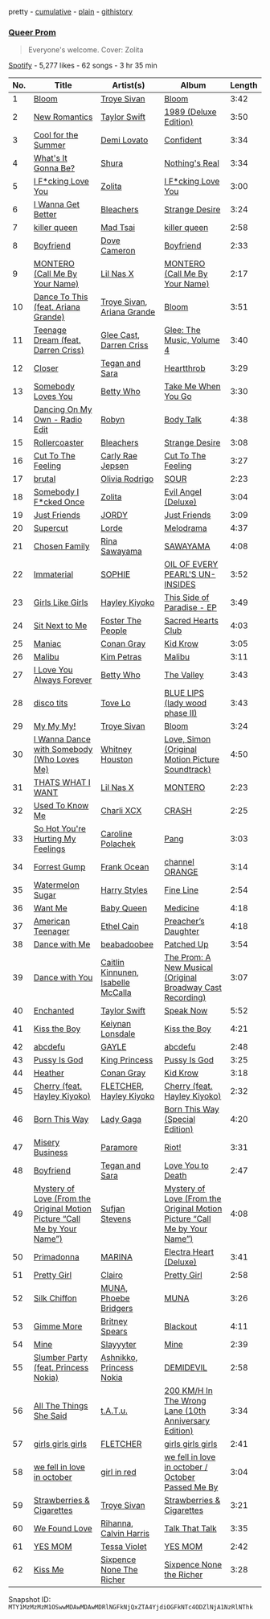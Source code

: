 pretty - [cumulative](/playlists/cumulative/37i9dQZF1DX0g1UNPczC9q.md) - [plain](/playlists/plain/37i9dQZF1DX0g1UNPczC9q) - [githistory](https://github.githistory.xyz/mackorone/spotify-playlist-archive/blob/main/playlists/plain/37i9dQZF1DX0g1UNPczC9q)

### [Queer Prom](https://open.spotify.com/playlist/37i9dQZF1DX0g1UNPczC9q)

> Everyone's welcome\. Cover: Zolita

[Spotify](https://open.spotify.com/user/spotify) - 5,277 likes - 62 songs - 3 hr 35 min

| No. | Title | Artist(s) | Album | Length |
|---|---|---|---|---|
| 1 | [Bloom](https://open.spotify.com/track/0oTyoTKEKMdF3rXcOLyEfN) | [Troye Sivan](https://open.spotify.com/artist/3WGpXCj9YhhfX11TToZcXP) | [Bloom](https://open.spotify.com/album/3MYJYd73u0SatCnRVvRJ3M) | 3:42 |
| 2 | [New Romantics](https://open.spotify.com/track/6rZVy6FIG7lSJQMFXHo12z) | [Taylor Swift](https://open.spotify.com/artist/06HL4z0CvFAxyc27GXpf02) | [1989 \(Deluxe Edition\)](https://open.spotify.com/album/34OkZVpuzBa9y40DCy0LPR) | 3:50 |
| 3 | [Cool for the Summer](https://open.spotify.com/track/3uwnnTQcHM1rDqSfA4gQNz) | [Demi Lovato](https://open.spotify.com/artist/6S2OmqARrzebs0tKUEyXyp) | [Confident](https://open.spotify.com/album/56yYgfX6M5FlpETfyZSHkn) | 3:34 |
| 4 | [What's It Gonna Be?](https://open.spotify.com/track/1Jb8fejyUddXtl2JKAEFmQ) | [Shura](https://open.spotify.com/artist/1qpR5mURxk3d8f6mww6uKT) | [Nothing's Real](https://open.spotify.com/album/2igeHhP9UZ7ko10H1K0DbP) | 3:34 |
| 5 | [I F\*cking Love You](https://open.spotify.com/track/7duGuHM4EiL8unwYQ4aDk5) | [Zolita](https://open.spotify.com/artist/7nnTzZ5tZrPx14iDnmjksU) | [I F\*cking Love You](https://open.spotify.com/album/0PJoyjLXZFuYNY4m1TCbQw) | 3:00 |
| 6 | [I Wanna Get Better](https://open.spotify.com/track/1BwhFXqoIsePt21WyWIttb) | [Bleachers](https://open.spotify.com/artist/2eam0iDomRHGBypaDQLwWI) | [Strange Desire](https://open.spotify.com/album/0cnNCK2xpudXjB8pzsrYy9) | 3:24 |
| 7 | [killer queen](https://open.spotify.com/track/0qo1JukfClmpHnUOJxpFXi) | [Mad Tsai](https://open.spotify.com/artist/5C2iFRY2UldL2hv9THw4aB) | [killer queen](https://open.spotify.com/album/09h4w3F8jXAQnbYmGYktRR) | 2:58 |
| 8 | [Boyfriend](https://open.spotify.com/track/59CfNbkERJ3NoTXDvoURjj) | [Dove Cameron](https://open.spotify.com/artist/2W8yFh0Ga6Yf3jiayVxwkE) | [Boyfriend](https://open.spotify.com/album/4jUfPmvZGiRRJwULbfk1dc) | 2:33 |
| 9 | [MONTERO \(Call Me By Your Name\)](https://open.spotify.com/track/32L05FkUrYfVlc0IwJ45ld) | [Lil Nas X](https://open.spotify.com/artist/7jVv8c5Fj3E9VhNjxT4snq) | [MONTERO \(Call Me By Your Name\)](https://open.spotify.com/album/03t71EZD4QdMD6PI1QdZC2) | 2:17 |
| 10 | [Dance To This \(feat\. Ariana Grande\)](https://open.spotify.com/track/2NjO87HyT80fsgejd3PLYW) | [Troye Sivan](https://open.spotify.com/artist/3WGpXCj9YhhfX11TToZcXP), [Ariana Grande](https://open.spotify.com/artist/66CXWjxzNUsdJxJ2JdwvnR) | [Bloom](https://open.spotify.com/album/3MYJYd73u0SatCnRVvRJ3M) | 3:51 |
| 11 | [Teenage Dream \(feat\. Darren Criss\)](https://open.spotify.com/track/0nzvwCXs0X3SGPhyGdb7Cp) | [Glee Cast](https://open.spotify.com/artist/0SCbttzoZTnLFebDYmAWCm), [Darren Criss](https://open.spotify.com/artist/3nQ59hkeciYoR6RreQL4Rv) | [Glee: The Music, Volume 4](https://open.spotify.com/album/6al4VUZHO90Zmw0fm4vVeI) | 3:40 |
| 12 | [Closer](https://open.spotify.com/track/4dTVgHZFPlaq9nPbLVVLSG) | [Tegan and Sara](https://open.spotify.com/artist/5e1BZulIiYWPRm8yogwUYH) | [Heartthrob](https://open.spotify.com/album/5IUJ6v408Z7pECC3BXUJxX) | 3:29 |
| 13 | [Somebody Loves You](https://open.spotify.com/track/3a9dxgyM2rbFUvmN35qTTj) | [Betty Who](https://open.spotify.com/artist/0t3QQl52F463sxGXb1ckhB) | [Take Me When You Go](https://open.spotify.com/album/3c2TzUftOakyVsesUMgAOB) | 3:30 |
| 14 | [Dancing On My Own \- Radio Edit](https://open.spotify.com/track/7g13jf3zqlP5S68Voo5v9m) | [Robyn](https://open.spotify.com/artist/6UE7nl9mha6s8z0wFQFIZ2) | [Body Talk](https://open.spotify.com/album/0Rzg7fqyWE39G6wKipxrns) | 4:38 |
| 15 | [Rollercoaster](https://open.spotify.com/track/5L95vS64rG1YMIFm1hLjyZ) | [Bleachers](https://open.spotify.com/artist/2eam0iDomRHGBypaDQLwWI) | [Strange Desire](https://open.spotify.com/album/0cnNCK2xpudXjB8pzsrYy9) | 3:08 |
| 16 | [Cut To The Feeling](https://open.spotify.com/track/6EJiVf7U0p1BBfs0qqeb1f) | [Carly Rae Jepsen](https://open.spotify.com/artist/6sFIWsNpZYqfjUpaCgueju) | [Cut To The Feeling](https://open.spotify.com/album/6S9qcfPMsqtYQXVyeC7Hip) | 3:27 |
| 17 | [brutal](https://open.spotify.com/track/6SRsiMl7w1USE4mFqrOhHC) | [Olivia Rodrigo](https://open.spotify.com/artist/1McMsnEElThX1knmY4oliG) | [SOUR](https://open.spotify.com/album/6s84u2TUpR3wdUv4NgKA2j) | 2:23 |
| 18 | [Somebody I F\*cked Once](https://open.spotify.com/track/73uoSkdELRTmovsYkbmHlB) | [Zolita](https://open.spotify.com/artist/7nnTzZ5tZrPx14iDnmjksU) | [Evil Angel \(Deluxe\)](https://open.spotify.com/album/0n2eTEITSu0EwdkpjtNFBr) | 3:04 |
| 19 | [Just Friends](https://open.spotify.com/track/69rSEDWuvLS6yyNcESulCc) | [JORDY](https://open.spotify.com/artist/0p9SPN0Vhv6aDRZCz4W13E) | [Just Friends](https://open.spotify.com/album/2Xm5SdFSZnbu5JLbQTEAWS) | 3:09 |
| 20 | [Supercut](https://open.spotify.com/track/6K8VQ84MqhsoakN5MjrnVR) | [Lorde](https://open.spotify.com/artist/163tK9Wjr9P9DmM0AVK7lm) | [Melodrama](https://open.spotify.com/album/2B87zXm9bOWvAJdkJBTpzF) | 4:37 |
| 21 | [Chosen Family](https://open.spotify.com/track/6GHoddehRDGxilfWRzksix) | [Rina Sawayama](https://open.spotify.com/artist/2KEqzdPS7M5YwGmiuPTdr5) | [SAWAYAMA](https://open.spotify.com/album/3stadz88XVpHcXnVYMHc4J) | 4:08 |
| 22 | [Immaterial](https://open.spotify.com/track/6GoLARmR2OZl2EldehFrsA) | [SOPHIE](https://open.spotify.com/artist/5a2w2tgpLwv26BYJf2qYwu) | [OIL OF EVERY PEARL'S UN\-INSIDES](https://open.spotify.com/album/4z3YbEkKWwiIMSJTWUQbTH) | 3:52 |
| 23 | [Girls Like Girls](https://open.spotify.com/track/3dNjUFt6EFU4Gq6Q5vfJqf) | [Hayley Kiyoko](https://open.spotify.com/artist/3LjhVl7GzYsza1biQjTpaN) | [This Side of Paradise \- EP](https://open.spotify.com/album/1DBeQGiRdap7iuvuxSx3bD) | 3:49 |
| 24 | [Sit Next to Me](https://open.spotify.com/track/4BdGO1CaObRD4La9l5Zanz) | [Foster The People](https://open.spotify.com/artist/7gP3bB2nilZXLfPHJhMdvc) | [Sacred Hearts Club](https://open.spotify.com/album/5lFvZh6pCTJzr9UStebyCF) | 4:03 |
| 25 | [Maniac](https://open.spotify.com/track/6KfoDhO4XUWSbnyKjNp9c4) | [Conan Gray](https://open.spotify.com/artist/4Uc8Dsxct0oMqx0P6i60ea) | [Kid Krow](https://open.spotify.com/album/2CMlkzFI2oDAy5MbyV7OV5) | 3:05 |
| 26 | [Malibu](https://open.spotify.com/track/7G0tY4ErguYZpP6nQ6Qcnc) | [Kim Petras](https://open.spotify.com/artist/3Xt3RrJMFv5SZkCfUE8C1J) | [Malibu](https://open.spotify.com/album/5wtQMwjNEy1x2OIkUIz5Lk) | 3:11 |
| 27 | [I Love You Always Forever](https://open.spotify.com/track/2i3ziETyx5OGbBRD7Ud92p) | [Betty Who](https://open.spotify.com/artist/0t3QQl52F463sxGXb1ckhB) | [The Valley](https://open.spotify.com/album/73AQHzR5yXHtA71tfeX6H2) | 3:43 |
| 28 | [disco tits](https://open.spotify.com/track/1TIiWomS4i0Ikaf9EKdcLn) | [Tove Lo](https://open.spotify.com/artist/4NHQUGzhtTLFvgF5SZesLK) | [BLUE LIPS \(lady wood phase II\)](https://open.spotify.com/album/6jggnLM3SdDnjQ3GWmIZ4L) | 3:43 |
| 29 | [My My My!](https://open.spotify.com/track/4NiehSBQthimPzRsVeOgCT) | [Troye Sivan](https://open.spotify.com/artist/3WGpXCj9YhhfX11TToZcXP) | [Bloom](https://open.spotify.com/album/3MYJYd73u0SatCnRVvRJ3M) | 3:24 |
| 30 | [I Wanna Dance with Somebody \(Who Loves Me\)](https://open.spotify.com/track/1V3EGOpwOHo5auReR2QjRJ) | [Whitney Houston](https://open.spotify.com/artist/6XpaIBNiVzIetEPCWDvAFP) | [Love, Simon \(Original Motion Picture Soundtrack\)](https://open.spotify.com/album/1JHZTusMlrbbTBC3xHt2Gw) | 4:50 |
| 31 | [THATS WHAT I WANT](https://open.spotify.com/track/0e8nrvls4Qqv5Rfa2UhqmO) | [Lil Nas X](https://open.spotify.com/artist/7jVv8c5Fj3E9VhNjxT4snq) | [MONTERO](https://open.spotify.com/album/6pOiDiuDQqrmo5DbG0ZubR) | 2:23 |
| 32 | [Used To Know Me](https://open.spotify.com/track/5dry5tz8yLcLuOJ3l6ZEQd) | [Charli XCX](https://open.spotify.com/artist/25uiPmTg16RbhZWAqwLBy5) | [CRASH](https://open.spotify.com/album/1QqipMXWzJhr6yfcNKTp8B) | 2:25 |
| 33 | [So Hot You're Hurting My Feelings](https://open.spotify.com/track/5B6Kjha6RRIMWGN7zGsAaT) | [Caroline Polachek](https://open.spotify.com/artist/4Ge8xMJNwt6EEXOzVXju9a) | [Pang](https://open.spotify.com/album/4ClyeVlAKJJViIyfVW0yQD) | 3:03 |
| 34 | [Forrest Gump](https://open.spotify.com/track/4YZbVct8l9MnAVIROnLQdx) | [Frank Ocean](https://open.spotify.com/artist/2h93pZq0e7k5yf4dywlkpM) | [channel ORANGE](https://open.spotify.com/album/392p3shh2jkxUxY2VHvlH8) | 3:14 |
| 35 | [Watermelon Sugar](https://open.spotify.com/track/6UelLqGlWMcVH1E5c4H7lY) | [Harry Styles](https://open.spotify.com/artist/6KImCVD70vtIoJWnq6nGn3) | [Fine Line](https://open.spotify.com/album/7xV2TzoaVc0ycW7fwBwAml) | 2:54 |
| 36 | [Want Me](https://open.spotify.com/track/3bNlhfIFLp0ggXUEtNoYsg) | [Baby Queen](https://open.spotify.com/artist/4VqlewwKZJoIcA88PYHUDd) | [Medicine](https://open.spotify.com/album/10HKyddAAdAwTnNqtwHV6X) | 4:18 |
| 37 | [American Teenager](https://open.spotify.com/track/4ltqfN12ohaVZdM6C45gMg) | [Ethel Cain](https://open.spotify.com/artist/0avMDS4HyoCEP6RqZJWpY2) | [Preacher’s Daughter](https://open.spotify.com/album/3WmujGwOS0ANHkJRnMH6n8) | 4:18 |
| 38 | [Dance with Me](https://open.spotify.com/track/2sBKLT7bFa38yVAYxYltUX) | [beabadoobee](https://open.spotify.com/artist/35l9BRT7MXmM8bv2WDQiyB) | [Patched Up](https://open.spotify.com/album/7zPBy6Rjmijd4p8drmQPu7) | 3:54 |
| 39 | [Dance with You](https://open.spotify.com/track/04zipeUI1GQjypWxPfFL8t) | [Caitlin Kinnunen](https://open.spotify.com/artist/33RWcf3xOXdbUHIajavxaE), [Isabelle McCalla](https://open.spotify.com/artist/4SNWtSWaGOFjjBhCUx7f4L) | [The Prom: A New Musical \(Original Broadway Cast Recording\)](https://open.spotify.com/album/2EeSecVK1JVbirWHqgWoq6) | 3:07 |
| 40 | [Enchanted](https://open.spotify.com/track/10eBRyImhfqVvkiVEGf0N0) | [Taylor Swift](https://open.spotify.com/artist/06HL4z0CvFAxyc27GXpf02) | [Speak Now](https://open.spotify.com/album/5MfAxS5zz8MlfROjGQVXhy) | 5:52 |
| 41 | [Kiss the Boy](https://open.spotify.com/track/30LVVHovT76CEZUbexup1k) | [Keiynan Lonsdale](https://open.spotify.com/artist/0tkkz8CmkHga4YZgSHEDVl) | [Kiss the Boy](https://open.spotify.com/album/2RKImiNMGPKQYapmye17Fi) | 4:21 |
| 42 | [abcdefu](https://open.spotify.com/track/4fouWK6XVHhzl78KzQ1UjL) | [GAYLE](https://open.spotify.com/artist/2VSHKHBTiXWplO8lxcnUC9) | [abcdefu](https://open.spotify.com/album/6tUQPKlpR4x1gjrXTtOImI) | 2:48 |
| 43 | [Pussy Is God](https://open.spotify.com/track/6VCeywT4JeawuZOUkQ1okx) | [King Princess](https://open.spotify.com/artist/6beUvFUlKliUYJdLOXNj9C) | [Pussy Is God](https://open.spotify.com/album/4UzCY6ikiEN4rgY26I4jg0) | 3:25 |
| 44 | [Heather](https://open.spotify.com/track/4xqrdfXkTW4T0RauPLv3WA) | [Conan Gray](https://open.spotify.com/artist/4Uc8Dsxct0oMqx0P6i60ea) | [Kid Krow](https://open.spotify.com/album/2CMlkzFI2oDAy5MbyV7OV5) | 3:18 |
| 45 | [Cherry \(feat\. Hayley Kiyoko\)](https://open.spotify.com/track/1o9kTjiWJ5lTgKonUK6jAU) | [FLETCHER](https://open.spotify.com/artist/5qa31A9HySw3T7MKWI9bGg), [Hayley Kiyoko](https://open.spotify.com/artist/3LjhVl7GzYsza1biQjTpaN) | [Cherry \(feat\. Hayley Kiyoko\)](https://open.spotify.com/album/1h0qJIukGxKxxG4lfT0UOf) | 2:32 |
| 46 | [Born This Way](https://open.spotify.com/track/6r2BECwMgEoRb5yLfp0Hca) | [Lady Gaga](https://open.spotify.com/artist/1HY2Jd0NmPuamShAr6KMms) | [Born This Way \(Special Edition\)](https://open.spotify.com/album/5maeycU97NHBgwRr2h2A4O) | 4:20 |
| 47 | [Misery Business](https://open.spotify.com/track/6SpLc7EXZIPpy0sVko0aoU) | [Paramore](https://open.spotify.com/artist/74XFHRwlV6OrjEM0A2NCMF) | [Riot!](https://open.spotify.com/album/71rziY9eLo1tA2dBMxrwhc) | 3:31 |
| 48 | [Boyfriend](https://open.spotify.com/track/0euRZeEKvdbptPpebwDtLc) | [Tegan and Sara](https://open.spotify.com/artist/5e1BZulIiYWPRm8yogwUYH) | [Love You to Death](https://open.spotify.com/album/0zqoBumDciJGNoOsvfTP5U) | 2:47 |
| 49 | [Mystery of Love \(From the Original Motion Picture “Call Me by Your Name”\)](https://open.spotify.com/track/0oTtnnedK0C4unALxVTPhz) | [Sufjan Stevens](https://open.spotify.com/artist/4MXUO7sVCaFgFjoTI5ox5c) | [Mystery of Love \(From the Original Motion Picture “Call Me by Your Name”\)](https://open.spotify.com/album/2uMaCzN7a35J3I3qceso0c) | 4:08 |
| 50 | [Primadonna](https://open.spotify.com/track/4sOX1nhpKwFWPvoMMExi3q) | [MARINA](https://open.spotify.com/artist/6CwfuxIqcltXDGjfZsMd9A) | [Electra Heart \(Deluxe\)](https://open.spotify.com/album/49kf7gWWtReFwPcCNsvyUf) | 3:41 |
| 51 | [Pretty Girl](https://open.spotify.com/track/0KyAGiNGUytG5JLxJu4F6l) | [Clairo](https://open.spotify.com/artist/3l0CmX0FuQjFxr8SK7Vqag) | [Pretty Girl](https://open.spotify.com/album/3nkwKrSQJ9l84VV8uuymk9) | 2:58 |
| 52 | [Silk Chiffon](https://open.spotify.com/track/5ECxiK4Vigo1yRRmAoZc1f) | [MUNA](https://open.spotify.com/artist/6xdRb2GypJ7DqnWAI2mHGn), [Phoebe Bridgers](https://open.spotify.com/artist/1r1uxoy19fzMxunt3ONAkG) | [MUNA](https://open.spotify.com/album/4ndTvTrNwgUfRw4g1R2B4l) | 3:26 |
| 53 | [Gimme More](https://open.spotify.com/track/6ic8OlLUNEATToEFU3xmaH) | [Britney Spears](https://open.spotify.com/artist/26dSoYclwsYLMAKD3tpOr4) | [Blackout](https://open.spotify.com/album/1ePkYcH5ZQCb1b4tQeiEDj) | 4:11 |
| 54 | [Mine](https://open.spotify.com/track/18uOcUO5mNEYHHigeXPgQM) | [Slayyyter](https://open.spotify.com/artist/4QM5QCHicznALtX885CnZC) | [Mine](https://open.spotify.com/album/3SQr5VHmYRkAGGMTCBbbnP) | 2:39 |
| 55 | [Slumber Party \(feat\. Princess Nokia\)](https://open.spotify.com/track/11ZulcYY4lowvcQm4oe3VJ) | [Ashnikko](https://open.spotify.com/artist/3PyJHH2wyfQK3WZrk9rpmP), [Princess Nokia](https://open.spotify.com/artist/6lay1nwbE6hTx1jivysUAL) | [DEMIDEVIL](https://open.spotify.com/album/438ToDoVaJH5aTIXXrlDyI) | 2:58 |
| 56 | [All The Things She Said](https://open.spotify.com/track/4bJygwUKrRgq1stlNXcgMg) | [t.A.T.u.](https://open.spotify.com/artist/2Q3eZMfDQgT8MhPowKFXYO) | [200 KM/H In The Wrong Lane \(10th Anniversary Edition\)](https://open.spotify.com/album/4vyPN44zoiJXE6hruCCrGB) | 3:34 |
| 57 | [girls girls girls](https://open.spotify.com/track/6eutgX6jfXAsjTXgQtCtYV) | [FLETCHER](https://open.spotify.com/artist/5qa31A9HySw3T7MKWI9bGg) | [girls girls girls](https://open.spotify.com/album/17K0z0mxfAuYNNrV8Jx8v1) | 2:41 |
| 58 | [we fell in love in october](https://open.spotify.com/track/6IPwKM3fUUzlElbvKw2sKl) | [girl in red](https://open.spotify.com/artist/3uwAm6vQy7kWPS2bciKWx9) | [we fell in love in october / October Passed Me By](https://open.spotify.com/album/7vud0sY43VTv28MbWiglDa) | 3:04 |
| 59 | [Strawberries & Cigarettes](https://open.spotify.com/track/3afkJSKX0EAMsJXTZnDXXJ) | [Troye Sivan](https://open.spotify.com/artist/3WGpXCj9YhhfX11TToZcXP) | [Strawberries & Cigarettes](https://open.spotify.com/album/5L0bixsyXEkomsyucUySjy) | 3:21 |
| 60 | [We Found Love](https://open.spotify.com/track/0U10zFw4GlBacOy9VDGfGL) | [Rihanna](https://open.spotify.com/artist/5pKCCKE2ajJHZ9KAiaK11H), [Calvin Harris](https://open.spotify.com/artist/7CajNmpbOovFoOoasH2HaY) | [Talk That Talk](https://open.spotify.com/album/1Kw1bVd07oRqcjrcjQKC8T) | 3:35 |
| 61 | [YES MOM](https://open.spotify.com/track/3imd2WJDPDoIOyqDmw3plc) | [Tessa Violet](https://open.spotify.com/artist/5DD5GZd4ElmQTy9NleMvKJ) | [YES MOM](https://open.spotify.com/album/3vE82WGpKX2oHOC8qbCjOS) | 2:42 |
| 62 | [Kiss Me](https://open.spotify.com/track/754kgU5rWscRTfvlsuEwFp) | [Sixpence None The Richer](https://open.spotify.com/artist/0lJlKQvuM2Sd9DPPyUXcHg) | [Sixpence None the Richer](https://open.spotify.com/album/0PrcwzkQVEy4y6JPvT5bix) | 3:28 |

Snapshot ID: `MTY1MzMzMzM1OSwwMDAwMDAwMDRlNGFkNjQxZTA4YjdiOGFkNTc4ODZlNjA1NzRlNThk`

